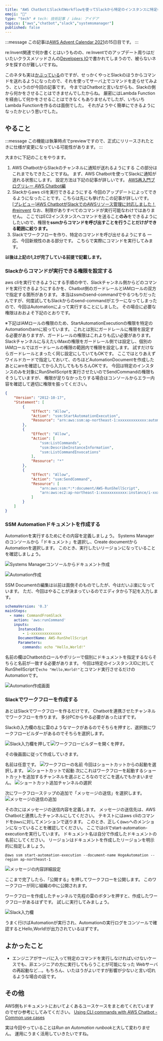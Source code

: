 ```yaml
---
title: "AWS ChatbotとSlackのWorkflowを使ってSlackから特定のインスタンスに特定のコマンドを実行させる"
emoji: "🐥"
type: "tech" # tech: 技術記事 / idea: アイデア
topics: ["aws","chatbot","slack","systemsmanager"]
published: false
---
```


:::message
この記事は[AWS Advent Calendar 2021](https://qiita.com/advent-calendar/2021/aws)の15日目です。
:::

re:Invent関連で何か書くとはいうものの、re:Inventでのアップデート周りはだいたいクラスメソッドさんの[Developers IO](https://dev.classmethod.jp/)で書かれてしまうので、被らないネタを探すのが難しいですね。

このネタも実は[かぶっている](https://dev.classmethod.jp/articles/aws-chatbot-supports-managing-aws-resources-in-slack/)のですが、せっかくやっとSlackのほうからコマンドを送れるようになったので、それを使ってサーバ上でコマンドを走らせてみよう、というのが今回の記事です。
今まではChatbotと言いながらも、Slackの側から何かをさせることはできませんでしたからね。
厳密にはLambda Functionを経由して何かをさせることはできなくもありませんでしたが、いちいちLambda Functionを作るのは面倒でした。
それがようやく簡単にできるようになったかという思いでした。

## やること

:::message
この機能は執筆時点でpreviewですので、正式にリリースされたときに仕様が変更になっている可能性があります。
:::

大まかに下記のことをやります。

1. AWS ChatbotからSlackのチャンネルに通知が送れるようにする
この部分はこれまでもできたことですね。
まず、AWS Chatbotを使ってSlackに通知が送れる状態にします。
設定方法は下記の記事が詳しいです。
[AWS再入門ブログリレー AWS Chatbot編](https://dev.classmethod.jp/articles/re-introduction-2020-aws-chatbot/)
2. Slackからaws cliを実行できるようにする
今回のアップデートによってできるようになったことです。こちらは先にも挙げたこの記事が詳しいです。
[[プレビュー]AWS ChatbotがSlackでのAWSリソース管理に対応しました！ #reinvent](https://dev.classmethod.jp/articles/aws-chatbot-supports-managing-aws-resources-in-slack/)
なお、制限がありすべてのコマンドが実行可能なわけではありません。
ここではEC2インスタンスへコマンドを送ること**のみ**をできるようにしたいので、権限を**ssmからコマンドを呼び出すことを行うことだけができる範囲に絞ります。**
3. Slackでワークフローを作り、特定のコマンドを呼び出せるようにする
一応、今回新規性のある部分です。
こちらで実際にコマンドを実行してみます。

**以後は上記の1,2が完了している前提で記載します。**

### Slackからコマンドが実行できる権限を設定する

aws cliを実行できるようにする手順の中で、Slackチャンネル側からどのコマンドを実行できるようにするかを、Chatbot側のガードレールとIAMロールの双方で指定する箇所があります。
本当はssmのsend-commandでやるつもりだったんですが、何度試してもSlackからのsend-commandがエラーになってしまったので、今回はAutomationによって実行することにしました。
その場合に必要な権限はおおよそ下記のとおりです。

※下記はIAMロールの権限のため、StartAutomationExecutionの権限を特定のAutomationのarnに絞っています。
これとは別にガードレールに権限を設定する必要がありますが、ガードレールの権限はこれよりも広い必要があります。
Slackチャンネルに与えたいMaxの権限をガードレール側では設定し、個別のIAMロールではガードレールの権限の範囲内で権限を設定します。
試すだけならガードレールとまったく同じ設定にしていてもOKです。
ここではとりあえずワイルドカードで指定しておいて、のちほどAutomationDocumentを作成したあとにarnを確認してから入力してももちろんOKです。
今回は特定のインスタンスのみを対象にRunShellScriptを実行させたいのでSendCommandの権限もそうしていますが、
権限が足りなかったりする場合はコンソールからエラー内容を確認して適切に権限を振ってください。

```json
{
    "Version": "2012-10-17",
    "Statement": [
        {
            "Effect": "Allow",
            "Action": "ssm:StartAutomationExecution",
            "Resource": "arn:aws:ssm:ap-northeast-1:xxxxxxxxxxxxx:automation-definition/HogeAutomation:*"
        },
        {
            "Effect": "Allow",
            "Action": [
                "ssm:ListCommands",
                "ssm:DescribeInstanceInformation",
                "ssm:ListCommandInvocations"
            ],
            "Resource": "*"
        },
        {
            "Effect": "Allow",
            "Action": "ssm:SendCommand",
            "Resource": [
                "arn:aws:ssm:*:*:document/AWS-RunShellScript",
                "arn:aws:ec2:ap-northeast-1:xxxxxxxxxxxx:instance/i-xxxxxxxxxxxxxx"
            ]
        }
    ]
}
```

### SSM Automationドキュメントを作成する

Automationを実行するためにその内容を定義しましょう。
Systems Managerのコンソールから「ドキュメント」を選択し、Create documentからAutomationを選択します。
このとき、実行したいリージョンになっていることを確認しましょう。

![Systems Managerコンソールからドキュメント作成](/articles/images/SystemsManeger_document.png)

![Automation作成](/articles/images/Automation.png)

SSM Documentの編集は以前は面倒そのものでしたが、今はだいぶ楽になっています。
ただ、今回はやることが決まっているのでエディタから下記を入力します。

```yaml
schemaVersion: '0.3'
mainSteps:
  - name: CommandFromSlack
    action: 'aws:runCommand'
    inputs:
      InstanceIds:
        - i-xxxxxxxxxxxxxx
      DocumentName: AWS-RunShellScript
      Parameters:
        commands: echo "Hello,World!"
```

名前の欄はChatbotのロールやポリシーで個別にドキュメントを指定するならそちらと名前が一致する必要があります。
今回は特定のインスタンスIDに対してRunShellScriptで`echo "Hello,World!"`とコマンド実行させるだけのAutomationです。

![Automation作成画面](/articles/images/Document_editor.png)

### Slackでワークフローを作成する

あとはSlackでワークフローを作るだけです。
Chatbotを連携させたチャンネルでワークフローを作ります。
多分PCからやる必要があったはずです。

Slackの入力欄の左に雷のようなマークがあるのでそちらを押すと、選択肢にワークフロービルダーがあるのでそちらを選択します。

![Slack入力欄](/articles/images/Slack_lightning.png)を押して![ワークフロービルダーを開く](/articles/images/workflow_builder.png)を押す。

その後画面に従って作成していきます。

名前は任意です。
![ワークフローの名前](/articles/images/workflow1.png)
今回はショートカットからの起動を選択します。
![ショートカットで起動](/articles/images/workflow2.png)
次にこれはワークフローを起動するショートカットを追加するチャンネルを選ぶところなのでどこを選んでもかまいません。
![ショートカット追加チャンネルの選択](/articles/images/workflow3.png)

次にワークフローステップの追加で「メッセージの送信」を選択します。
![メッセージの送信の追加](/articles/images/workflow4.png)

その次にはメッセージの送信内容を定義します。
メッセージの送信先は、AWS Chatbotと連携したチャンネルにしてください。
テキストにはaws cliのコマンドを`@aws`に対してメンションで送ります。
このとき、正しく`@aws`へのメンションになっていることを確認してください。
ここではcliでstart-automation-executionを実行しています。
ドキュメント名は自分で作成したドキュメントの名前にしてください。
リージョンはドキュメントを作成したリージョンを明示的に指定しましょう。

```shell
@aws ssm start-automation-execution --document-name HogeAutomation --region ap-northeast-1
```

![メッセージの内容詳細設定](/articles/images/workflow5.png)

ここまで完了したら、「公開する」を押してワークフローを公開します。
このワークフローが同じ組織の中に公開されます。

ワークフローを作成したチャンネルで先程の雷のボタンを押すと、作成したワークフローがあるはずです。
試しに実行してみましょう。

![Slack入力欄](/articles/images/Slack_lightning.png)

うまく行けばAutomationが実行され、Automationの実行ログをコンソールで確認するとHello,World!が出力されているはずです。

## よかったこと

- エンジニアがサーバに入って特定のコマンドを実行しなければいけないケースでも、非エンジニアの方に実行してもらうことが可能になった
Webサーバの再起動など…。もちろん、いたほうがよいですが影響が少ないと言い切れるような場合の話です。

## その他

AWS側もドキュメントにおいてよくあるユースケースをまとめてくれていますのでぜひ参考にしてみてください。
[Using CLI commands with AWS Chatbot - Common use cases](https://docs.aws.amazon.com/ja_jp/chatbot/latest/adminguide/common-use-cases.html)

実は今回やっていることは*Run an Automation runbook*と大して変わりません。
運用にうまく活用していきたいですね。

